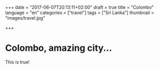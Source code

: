 +++
date = "2017-06-07T20:13:11+02:00"
draft = true
title = "Colombo"
language = "en"
categories = ["travel"]
tags = ["Sri Lanka"]
thumbnail = "images/travel.jpg"


+++

# Colombo, amazing city...
This is true!
